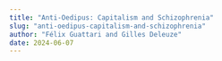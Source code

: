 ```yaml
---
title: "Anti-Oedipus: Capitalism and Schizophrenia"
slug: "anti-oedipus-capitalism-and-schizophrenia"
author: "Félix Guattari and Gilles Deleuze"
date: 2024-06-07
---
```

